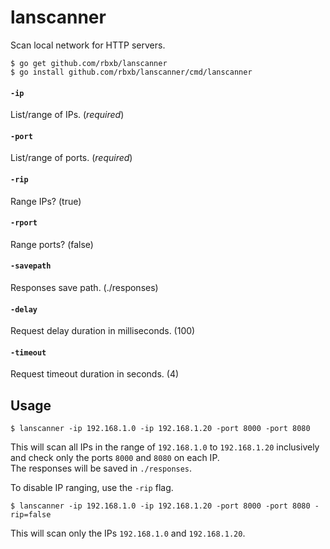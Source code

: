 # lanscanner
Scan local network for HTTP servers.

```shell
$ go get github.com/rbxb/lanscanner
$ go install github.com/rbxb/lanscanner/cmd/lanscanner
```

#### `-ip`
List/range of IPs. (*required*)

#### `-port`
List/range of ports. (*required*)

#### `-rip`
Range IPs? (true)

#### `-rport`
Range ports? (false)

#### `-savepath`
Responses save path. (./responses)

#### `-delay`
Request delay duration in milliseconds. (100)

#### `-timeout`
Request timeout duration in seconds. (4)

## Usage

```shell
$ lanscanner -ip 192.168.1.0 -ip 192.168.1.20 -port 8000 -port 8080
```
This will scan all IPs in the range of `192.168.1.0` to `192.168.1.20` inclusively and check only the ports `8000` and `8080` on each IP.  
The responses will be saved in `./responses`.  

To disable IP ranging, use the `-rip` flag.  
```shell
$ lanscanner -ip 192.168.1.0 -ip 192.168.1.20 -port 8000 -port 8080 -rip=false
```
This will scan only the IPs `192.168.1.0` and `192.168.1.20`.  